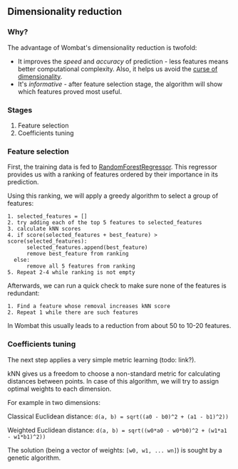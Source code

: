## Dimensionality reduction

### Why?

The advantage of Wombat's dimensionality reduction is twofold:

* It improves the *speed* and *accuracy* of prediction - less features means better computational complexity. Also, it helps us avoid the [curse of dimensionality](http://www.visiondummy.com/2014/04/curse-dimensionality-affect-classification/).
* It's *informative* - after feature selection stage, the algorithm will show which features proved most useful.


### Stages

1. Feature selection
2. Coefficients tuning


### Feature selection

First, the training data is fed to [RandomForestRegressor](http://scikit-learn.org/stable/modules/generated/sklearn.ensemble.RandomForestRegressor.html). This regressor provides us with a ranking of features ordered by their importance in its prediction.

Using this ranking, we will apply a greedy algorithm to select a group of features:

```$xslt
1. selected_features = []
2. try adding each of the top 5 features to selected_features
3. calculate kNN scores
4. if score(selected_features + best_feature) > score(selected_features):
      selected_features.append(best_feature)
      remove best_feature from ranking
  else:
      remove all 5 features from ranking
5. Repeat 2-4 while ranking is not empty
```

Afterwards, we can run a quick check to make sure none of the features is redundant:

```$xslt
1. Find a feature whose removal increases kNN score
2. Repeat 1 while there are such features
```

In Wombat this usually leads to a reduction from about 50 to 10-20 features. 


### Coefficients tuning

The next step applies a very simple metric learning (todo: link?).

kNN gives us a freedom to choose a non-standard metric for calculating distances between points. In case of this algorithm, we will try to assign optimal weights to each dimension.

For example in two dimensions:

Classical Euclidean distance: `d(a, b) = sqrt((a0 - b0)^2 + (a1 - b1)^2))` 

Weighted Euclidean distance: `d(a, b) = sqrt((w0*a0 - w0*b0)^2 + (w1*a1 - w1*b1)^2))` 

The solution (being a vector of weights: `[w0, w1, ... wn]`) is sought by a genetic algorithm.
